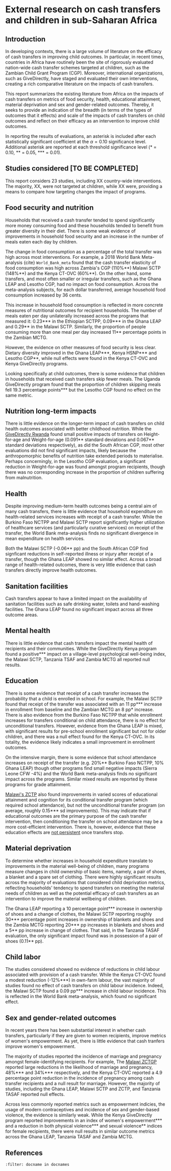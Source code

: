External research on cash transfers and children in sub-Saharan Africa
======================================================================

## Introduction

In developing contexts, there is a large volume of literature on the efficacy of cash transfers in improving child outcomes. In particular, in recent times, countries in Africa have routinely been the site of rigorously evaluated nation-wide cash transfer schemes targeted at children, such as the Zambian Child Grant Program (CGP). Moreover, international organizations, such as GiveDirectly, have staged and evaluated their own interventions, creating a rich comparative literature on the impacts of cash transfers.

This report summarizes the existing literature from Africa on the impacts of cash transfers on metrics of food security, health, educational attainment, material deprivation and sex and gender-related outcomes. Thereby, it seeks to provide an indication of the breadth (in terms of the types of outcomes that it effects) and scale of the impacts of cash transfers on child outcomes and reflect on their efficacy as an intervention to improve child outcomes. 

In reporting the results of evaluations, an asterisk is included after each statistically significant coefficient at the $\alpha = 0.10$ significance level. Additional asterisk are reported at each threshold significance level (* = 0.10, ** = 0.05, *** = 0.01).

## Studies considered [TO BE COMPLETED]

This report considers 23 studies, including XX country-wide interventions. The majority, XX, were not targeted at children, while XX were, providing a means to compare how targeting changes the impact of programs. 

## Food security and nutrition

Households that received a cash transfer tended to spend significantly more money consuming food and these households tended to benefit from greater diversity in their diet. There is some weak evidence of improvements in household food security and an increase in the number of meals eaten each day by children. 

The change in food consumption as a percentage of the total transfer was high across most interventions. For example, a 2018 World Bank Meta-analysis {cite} `World_Bank_meta` found that the cash transfer elasticity of food consumption was high across Zambia's CGP (110%\*\*) Malawi SCTP (148%\*\*) and the Kenya CT-OVC (60%\*\*). On the other hand, some transfers, and most often smaller or irregular transfers, such as the Ghana LEAP and Lesotho CGP, had no impact on food consumption. Across the meta-analysis subjects, for each dollar transferred, average household food consumption increased by 36 cents. 

This increase in household food consumption is reflected in more concrete measures of nutritional outcomes for recipient households. The number of meals eaten per day unilaterally increased across the programs that measured it: 0.23\*\*\* in the Ethiopian SCTPP, 0.09\*\*\* in the Ghana LEAP and 0.29\*\* in the Malawi SCTP. Similarly, the proportion of people consuming more than one meal per day increased 11** percentage points in the Zambian MCTG.

However, the evidence on other measures of food security is less clear. Dietary diversity improved in the Ghana LEAP\*\*\*, Kenya HSNP\*\*\* and Lesotho CGP**, while null effects were found in the Kenya CT-OVC and Kenya GiveDirectly programs. 

Looking specifically at child outcomes, there is some evidence that children in households that received cash transfers skip fewer meals. The Uganda GiveDirectly program found that the proportion of children skipping meals fell 19.3 percentage points*** but the Lesotho CGP found no effect on the same metric.

## Nutrition long-term impacts

There is little evidence on the longer-term impact of cash transfers on child health outcomes associated with better childhood nutrition. While the [GiveDirectly Rwanda](https://www.poverty-action.org/sites/default/files/publications/Benchmarking.pdf) found small positive impacts of transfers on Height-for-age and Weight-for-age (0.091\*\* standard deviations and 0.067** standard deviations respectively), as did the South African CGP, most other evaluations did not find significant impacts, likely because the anthropomorphic benefits of nutrition take extended periods to materialise. Perhaps concerningly, in the Lesotho CGP evaluation, a significant reduction in Weight-for-age was found amongst program recipients, though there was no corresponding increase in the proportion of children suffering from malnutrition. 

## Health

Despite improving medium-term health outcomes being a central aim of many cash transfers, there is little evidence that household expenditure on health-related services increases with receipt of a cash transfer. While the Burkino Faso NCTPP and Malawi SCTP report significantly higher utilization of healthcare services (and particularly curative services) on receipt of the transfer, the World Bank meta-analysis finds no significant divergence in mean expenditure on health services. 

Both the Malawi SCTP (-0.06** pp) and the South African CGP find signficant reductions in self-reported illness or injury after receipt of a transfer, though the Ghana LEAP showed no similar effect. Across a broad range of health-related outcomes, there is very little evidence that cash transfers directly improve health outcomes.

## Sanitation facilities

Cash transfers appear to have a limited impact on the availability of sanitation facilities such as safe drinking water, toilets and hand-washing facilities. The Ghana LEAP found no significant impact across all three outcome areas. 

## Mental health

There is little evidence that cash transfers impact the mental health of recipients and their communities. While the GiveDirectly Kenya program found a positive*** impact on a village-level psychological well-being index, the Malawi SCTP, Tanzania TSAF and Zambia MCTG all reported null results.

## Education

There is some evidence that receipt of a cash transfer increases the probability that a child is enrolled in school. For example, the Malawi SCTP found that receipt of the transfer was associated with an 11 pp\*\*\* increase in enrollment from baseline and the Zambian MCTG an 8 pp* increase. There is also evidence from the Burkino Faso NCTPP that while enrollment increases for transfers conditional on child attendance, there is no effect for unconditional transfers. However, evidence from the Ghana LEAP is mixed, with significant results for pre-school enrollment significant but not for older children, and there was a null effect found for the Kenya CT-OVC. In its totality, the evidence likely indicates a small improvement in enrollment outcomes.

On the intensive margin, there is some evidence that school attendance increases on receipt of the transfer (e.g. 20%** Burkino Faso NCTPP, 10% Ghana LEAP) though other programs find small negative impacts (Sierra Leone CFW -4%) and the World Bank meta-analysis finds no significant impact across the programs. Similar mixed results are reported by these programs for grade attainment. 

[Malawi's ZCTP](http://documents1.worldbank.org/curated/en/159871468272378854/pdf/WPS5259.pdf) also found improvements in varied scores of educational attainment and cognition for its conditional transfer program (which required school attendance), but not the unconditional transfer program (on average, roughly 0.15*** sd improvements). This may indicate that if educational outcomes are the primary purpose of the cash transfer intervention, then conditioning the transfer on school attendance may be a more cost-efficient intervention. There is, however, evidence that these education effects are [not persistent](https://reliefweb.int/sites/reliefweb.int/files/resources/ow2_147_malawi_2302_-top.pdf) once transfers stop. 

## Material deprivation

To determine whether increases in household expenditure translate to improvements in the material well-being of children, many programs measure changes in child ownership of basic items, namely, a pair of shoes, a blanket and a spare set of clothing. There were highly significant results across the majority of evaluations that considered child deprivation metrics, reflecting households' tendency to spend transfers on meeting the material needs of children as well as the potential efficacy of cash transfers as an intervention to improve the material wellbeing of children.

The Ghana LEAP reporting a 10 percentage point\*\*\* increase in ownership of shoes and a change of clothes, the Malawi SCTP reporting roughly 30\*\*\* percentage point increases in ownership of blankets and shoes and the Zambia MCTG reporting 20\*\*\* pp increases in blankets and shoes and a 5\*\* pp increase in change of clothes. That said, in the Tanzania TASAF evaluation, the only significant impact found was in possession of a pair of shoes (0.11** pp).

## Child labor

The studies considered showed no evidence of reductions in child labour associated with provision of a cash transfer. While the Kenya CT-OVC found a modest reduction (-12%\*\*\*) in own-farm labour, the vast majority of studies found no effect of cash transfers on child labour incidence. Indeed, the Malawi SCTP found a 0.09 pp*** increase in child labour incidence. This is reflected in the World Bank meta-analysis, which found no significant effect. 

## Sex and gender-related outcomes

In recent years there has been substantial interest in whether cash transfers, particularly if they are given to women recipients, improve metrics of women's empowerment. As yet, there is little evidence that cash tranfers improve women's empowerment.

The majority of studies reported the incidence of marriage and pregnancy amongst female-identifying recipients. For example, The [Malawi ZCTGP](http://documents1.worldbank.org/curated/en/159871468272378854/pdf/WPS5259.pdf) reported large reductions in the likelihood of marriage and pregnancy, 48%\*\*\* and 34%*** respectively, and the Kenya CT-OVC reported a 4.9 percentage point reduction in the incidence of pregnancy among cash transfer recipients and a null result for marriage. However, the majority of studies, including the Ghana LEAP, Malawi SCTP and ZCTP, and Tanzania TASAF reported null effects.

Across less commonly reported metrics such as empowerment indicies, the usage of modern contraceptives and incidence of sex and gender-based violence, the evidence is similarly weak. While the Kenya GiveDirectly program reported improvements in an index of women's empowerment\*\*\* and a reduction in both physical violence\*\*\* and sexual violence** indices for female recipients, there were null results in similar outcome metrics across the Ghana LEAP, Tanzania TASAF and Zambia MCTG.

## References

```{bibliography} references.bib
:filter: docname in docnames
```
